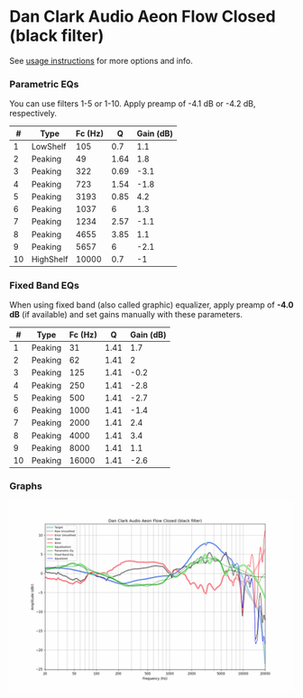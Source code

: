 # Dan Clark Audio Aeon Flow Closed (black filter)
See [usage instructions](https://github.com/jaakkopasanen/AutoEq#usage) for more options and info.

### Parametric EQs
You can use filters 1-5 or 1-10. Apply preamp of -4.1 dB or -4.2 dB, respectively.

|   # | Type      |   Fc (Hz) |    Q |   Gain (dB) |
|-----|-----------|-----------|------|-------------|
|   1 | LowShelf  |       105 | 0.7  |         1.1 |
|   2 | Peaking   |        49 | 1.64 |         1.8 |
|   3 | Peaking   |       322 | 0.69 |        -3.1 |
|   4 | Peaking   |       723 | 1.54 |        -1.8 |
|   5 | Peaking   |      3193 | 0.85 |         4.2 |
|   6 | Peaking   |      1037 | 6    |         1.3 |
|   7 | Peaking   |      1234 | 2.57 |        -1.1 |
|   8 | Peaking   |      4655 | 3.85 |         1.1 |
|   9 | Peaking   |      5657 | 6    |        -2.1 |
|  10 | HighShelf |     10000 | 0.7  |        -1   |

### Fixed Band EQs
When using fixed band (also called graphic) equalizer, apply preamp of **-4.0 dB** (if available) and set gains manually with these parameters.

|   # | Type    |   Fc (Hz) |    Q |   Gain (dB) |
|-----|---------|-----------|------|-------------|
|   1 | Peaking |        31 | 1.41 |         1.7 |
|   2 | Peaking |        62 | 1.41 |         2   |
|   3 | Peaking |       125 | 1.41 |        -0.2 |
|   4 | Peaking |       250 | 1.41 |        -2.8 |
|   5 | Peaking |       500 | 1.41 |        -2.7 |
|   6 | Peaking |      1000 | 1.41 |        -1.4 |
|   7 | Peaking |      2000 | 1.41 |         2.4 |
|   8 | Peaking |      4000 | 1.41 |         3.4 |
|   9 | Peaking |      8000 | 1.41 |         1.1 |
|  10 | Peaking |     16000 | 1.41 |        -2.6 |

### Graphs
![](./Dan%20Clark%20Audio%20Aeon%20Flow%20Closed%20(black%20filter).png)
